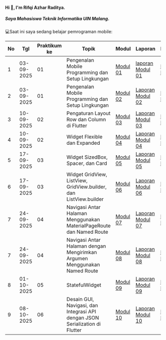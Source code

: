 #### Hi 👋, I'm Rifqi Azhar Raditya. 
##### Saya Mahasiswa Teknik Informatika UIN Malang.

💻Saat ini saya sedang belajar pemrograman mobile:

| No  | Tgl  | Praktikum ke  | Topik  | Modul | Laporan | Repository |
| ------------ | ------------ | ------------ | ------------ | ------------ | ------------ | ------------ | 
|  1 | 03-09-2025  | 01  | Pengenalan Mobile Programming dan Setup Lingkungan  | [Modul 01](https://docs.google.com/document/d/1aVRJTNYvTpJY1oBlYQX1pxzbSQFfJ98n/edit?usp=sharing&ouid=104944616880503288967&rtpof=true&sd=true "Modul 01") | [laporan Modul 01](https://drive.google.com/file/d/1ukWcaLVeTxLUULN-2Q8Mi-5dHbXV78NQ/view?usp=sharing "Laporan Modul 1") | [Repository Modul 01](https://github.com/Eqie-Az/PraktikumMobile/tree/main/Modul%201/lib "Repository Modul 01") 
|  2 | 03-09-2025  | 01  | Pengenalan Mobile Programming dan Setup Lingkungan  | [Modul 02](https://docs.google.com/document/d/1bAyuU6jrKHtkA4Xj5qt7JtetDfKI22JQ/edit?usp=sharing&ouid=104944616880503288967&rtpof=true&sd=true "Modul 02")| [Laporan Modul 02](https://drive.google.com/file/d/1ygSWvzwn2RT4NKwDM8QH-3_fDmNrBA27/view?usp=sharing "Laporan Modul 02")| [Repository Modul 02](https://github.com/Eqie-Az/PraktikumMobile/tree/main/Modul%202/lib "Repository Modul 02") 
|  3 | 10-09-2025  | 02  | Pengaturan Layout Row dan Column di Flutter  | [Modul 03](https://drive.google.com/file/d/1gIgl7aoclgOV_NzmygZbeMh5IfxyfyRP/view?usp=sharing "Modul 03")| [Laporan Modul 03](https://drive.google.com/file/d/1hjTf8lDKfIbe--JtTz6S6fAdtILHD52v/view?usp=sharing "Laporan Modul 03")| [Repository Modul 03](https://github.com/Eqie-Az/PraktikumMobile/tree/main/Modul%203/lib "Repository Modul 03") 
|  4 | 10-09-2025  | 02  | Widget Flexible dan Expanded  | [Modul 04](https://drive.google.com/file/d/1mtCScd_vPk-hPPJ-4FVrpd8PFaecZS2z/view?usp=sharing "Modul 04")| [Laporan Modul 04](https://drive.google.com/file/d/13bxqjcfsjIPwtqX4jtunNH3R8hmG9qYS/view?usp=sharing "laporan Modul 04")| [Repository Modul 04](https://github.com/Eqie-Az/PraktikumMobile/tree/main/Modul%204/lib "Repository Modul 04") 
|  5 | 17-09-2025  | 03  | Widget SizedBox, Spacer, dan Card  | [Modul 05](https://drive.google.com/file/d/1cVl9qzwmJ1fy4ZU1NfBjXaTaYjDmRkBa/view "Modul 05")| [Laporan Modul 05](https://drive.google.com/file/d/1EKY1t6hbhdZYh-fXqGrurCP9DPR-EeaT/view?usp=sharing "laporan Modul 05")| [Repository Modul 05](https://github.com/Eqie-Az/PraktikumMobile/tree/main/modul%205 "Repository Modul 05") 
|  6 | 17-09-2025  | 03  | Widget GridView, ListView, GridView.builder, dan ListView.builder  | [Modul 06](https://drive.google.com/file/d/1AuNC4Di23vbN-_c1wO1iCDbLTl5g06JU/view "Modul 06")| [Laporan Modul 06](https://drive.google.com/file/d/1qaLy5dJPo4VGqwC03eDocNHe2MEevXhT/view?usp=sharing "laporan Modul 06")| [Repository Modul 06](https://github.com/Eqie-Az/PraktikumMobile/tree/main/modul%206 "Repository Modul 06") 
|  7 | 24-09-2025  | 04  | Navigasi Antar Halaman Menggunakan MaterialPageRoute dan Named Route  | [Modul 07](https://drive.google.com/file/d/1AuNC4Di23vbN-_c1wO1iCDbLTl5g06JU/view "Modul 06")| [Laporan Modul 07](https://drive.google.com/file/d/1qaLy5dJPo4VGqwC03eDocNHe2MEevXhT/view?usp=sharing "laporan Modul 07")| [Repository Modul 07](https://github.com/Eqie-Az/PraktikumMobile/tree/main/modul%206 "Repository Modul 07") 
|  7 | 24-09-2025  | 04  | Navigasi Antar Halaman dengan Mengirimkan Argumen Menggunakan Named Route  | [Modul 08](https://drive.google.com/file/d/1AuNC4Di23vbN-_c1wO1iCDbLTl5g06JU/view "Modul 08")| [Laporan Modul 08](https://drive.google.com/file/d/1YUX8GxGcEsrW8rcVU-8Z-fNGLKSxzXEH/view?usp=sharing "laporan Modul 08")| [Repository Modul 08](https://github.com/Eqie-Az/PraktikumMobile/tree/main/modul%206 "Repository Modul 08") 
|  8 | 01-10-2025  | 05  | StatefulWidget  | [Modul 09](https://drive.google.com/file/d/1AuNC4Di23vbN-_c1wO1iCDbLTl5g06JU/view "Modul 09")| [Laporan Modul 09](https://drive.google.com/file/d/1qaLy5dJPo4VGqwC03eDocNHe2MEevXhT/view?usp=sharing "laporan Modul 09")| [Repository Modul 09](https://github.com/Eqie-Az/PraktikumMobile/tree/main/modul%206 "Repository Modul 09") 
|  9 | 08-10-2025  | 06  | Desain GUI, Navigasi, dan Integrasi API dengan JSON Serialization di Flutter  | [Modul 10](https://drive.google.com/file/d/1AuNC4Di23vbN-_c1wO1iCDbLTl5g06JU/view "Modul 10")| [Laporan Modul 10](https://drive.google.com/file/d/1qaLy5dJPo4VGqwC03eDocNHe2MEevXhT/view?usp=sharing "laporan Modul 10")| [Repository Modul 10](https://github.com/Eqie-Az/PraktikumMobile/tree/main/modul%206 "Repository Modul 10") 

<!--
**Eqie-Az/Eqie-Az** is a ✨ _special_ ✨ repository because its `README.md` (this file) appears on your GitHub profile.

Here are some ideas to get you started:

- 🔭 I’m currently working on ...
- 🌱 I’m currently learning ...
- 👯 I’m looking to collaborate on ...
- 🤔 I’m looking for help with ...
- 💬 Ask me about ...
- 📫 How to reach me: ...
- 😄 Pronouns: ...
- ⚡ Fun fact: ...
-->
